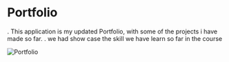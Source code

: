 
# Portfolio
. This application is my updated Portfolio, with some of the projects i have made so far.
. we had show case the skill we have learn so far in the course


![Portfolio](https://user-images.githubusercontent.com/78032515/129093290-cb7456b6-d4b8-4388-8823-1a6234f036f5.gif)
